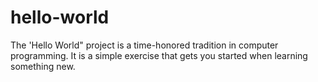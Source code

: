 # hello-world
The 'Hello World" project is a time-honored tradition in computer programming. It is a simple exercise that gets you started when learning something new.
